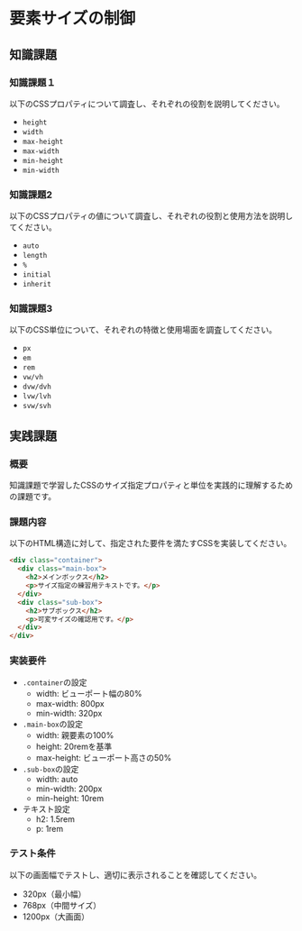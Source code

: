 # 要素サイズの制御

## 知識課題

### 知識課題１

以下のCSSプロパティについて調査し、それぞれの役割を説明してください。

- `height`
- `width`
- `max-height`
- `max-width`
- `min-height`
- `min-width`

### 知識課題2

以下のCSSプロパティの値について調査し、それぞれの役割と使用方法を説明してください。

- `auto`
- `length`
- `%`
- `initial`
- `inherit`

### 知識課題3

以下のCSS単位について、それぞれの特徴と使用場面を調査してください。

- `px`
- `em`
- `rem`
- `vw/vh`
- `dvw/dvh`
- `lvw/lvh`
- `svw/svh`

## 実践課題

### 概要

知識課題で学習したCSSのサイズ指定プロパティと単位を実践的に理解するための課題です。

### 課題内容

以下のHTML構造に対して、指定された要件を満たすCSSを実装してください。

``` html
<div class="container">
  <div class="main-box">
    <h2>メインボックス</h2>
    <p>サイズ指定の練習用テキストです。</p>
  </div>
  <div class="sub-box">
    <h2>サブボックス</h2>
    <p>可変サイズの確認用です。</p>
  </div>
</div>
```

### 実装要件

- `.container`の設定
  - width: ビューポート幅の80%
  - max-width: 800px
  - min-width: 320px
- `.main-box`の設定
  - width: 親要素の100%
  - height: 20remを基準
  - max-height: ビューポート高さの50%
- `.sub-box`の設定
  - width: auto
  - min-width: 200px
  - min-height: 10rem
- テキスト設定
  - h2: 1.5rem
  - p: 1rem

### テスト条件

以下の画面幅でテストし、適切に表示されることを確認してください。

- 320px（最小幅）
- 768px（中間サイズ）
- 1200px（大画面）
